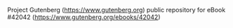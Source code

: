 Project Gutenberg (https://www.gutenberg.org) public repository for eBook #42042 (https://www.gutenberg.org/ebooks/42042)
